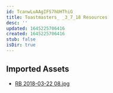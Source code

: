 ```yaml
---
id: TcanwLuAAgIFS7hUHThiG
title: Toastmasters_ _3_7_18 Resources
desc: ''
updated: 1645225706416
created: 1645225706416
stub: false
isDir: true
---
```

## Imported Assets
- [RB 2018-03-22 08.jpg](/assets/rb-2018-03-22-08-ujVyP7fnI7br.jpg)
